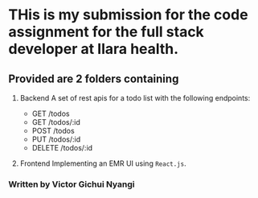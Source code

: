 # THis is my submission for the code assignment for the full stack developer at Ilara health.

## Provided are 2 folders containing
1. Backend
A set of rest apis for a todo list with the following endpoints:

    * GET /todos
    * GET /todos/:id
    * POST /todos
    * PUT /todos/:id
    * DELETE /todos/:id

2. Frontend
   Implementing an EMR UI using `React.js`.
   
### Written by Victor Gichui Nyangi
   

